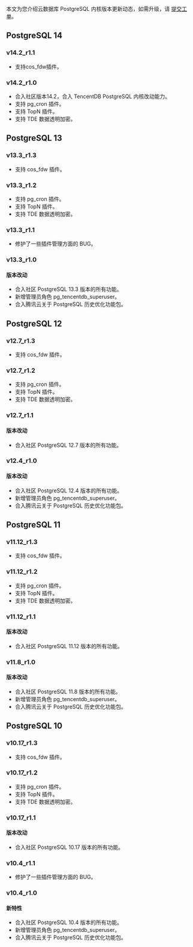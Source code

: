 
本文为您介绍云数据库 PostgreSQL 内核版本更新动态，如需升级，请 [提交工单](https://console.cloud.tencent.com/workorder/category)。

## PostgreSQL 14
### v14.2_r1.1 
- 支持cos_fdw插件。

### v14.2_r1.0
- 合入社区版本14.2，合入 TencentDB PostgreSQL 内核改动能力。
- 支持 pg_cron 插件。
- 支持 TopN 插件。
- 支持 TDE 数据透明加密。

## PostgreSQL 13
### v13.3_r1.3
- 支持 cos_fdw 插件。

### v13.3_r1.2
- 支持 pg_cron 插件。
- 支持 TopN 插件。
- 支持 TDE 数据透明加密。

### v13.3_r1.1
- 修护了一些插件管理方面的 BUG。

### v13.3_r1.0
#### 版本改动
- 合入社区 PostgreSQL 13.3 版本的所有功能。
- 新增管理员角色 pg_tencentdb_superuser。
- 合入腾讯云关于 PostgreSQL 历史优化功能包。

## PostgreSQL 12
### v12.7_r1.3
- 支持 cos_fdw 插件。

### v12.7_r1.2
- 支持 pg_cron 插件。
- 支持 TopN 插件。
- 支持 TDE 数据透明加密。

### v12.7_r1.1
#### 版本改动
- 合入社区 PostgreSQL 12.7 版本的所有功能。

### v12.4_r1.0
#### 版本改动
- 合入社区 PostgreSQL 12.4 版本的所有功能。
- 新增管理员角色 pg_tencentdb_superuser。
- 合入腾讯云关于 PostgreSQL 历史优化功能包。

## PostgreSQL 11
### v11.12_r1.3
- 支持 cos_fdw 插件。

### v11.12_r1.2
- 支持 pg_cron 插件。
- 支持 TopN 插件。
- 支持 TDE 数据透明加密。

### v11.12_r1.1
#### 版本改动
- 合入社区 PostgreSQL 11.12 版本的所有功能。

### v11.8_r1.0
#### 版本改动
- 合入社区 PostgreSQL 11.8 版本的所有功能。
- 新增管理员角色 pg_tencentdb_superuser。
- 合入腾讯云关于 PostgreSQL 历史优化功能包。

## PostgreSQL 10
### v10.17_r1.3
- 支持 cos_fdw 插件。

### v10.17_r1.2
- 支持 pg_cron 插件。
- 支持 TopN 插件。
- 支持 TDE 数据透明加密。

### v10.17_r1.1
#### 版本改动
- 合入社区 PostgreSQL 10.17 版本的所有功能。

### v10.4_r1.1
- 修护了一些插件管理方面的 BUG。

### v10.4_r1.0
#### 新特性
- 合入社区 PostgreSQL 10.4 版本的所有功能。
- 新增管理员角色 pg_tencentdb_superuser。
- 合入腾讯云关于 PostgreSQL 历史优化功能包。
